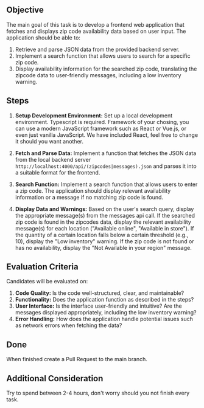 ## Objective

The main goal of this task is to develop a frontend web application that fetches and displays zip code availability data based on user input. The application should be able to:

1. Retrieve and parse JSON data from the provided backend server.
2. Implement a search function that allows users to search for a specific zip code.
3. Display availability information for the searched zip code, translating the zipcode data to user-friendly messages, including a low inventory warning.

## Steps

1. **Setup Development Environment:** Set up a local development environment. Typescript is required. Framework of your chosing, you can use a modern JavaScript framework such as React or Vue.js, or even just vanilla JavaScript. We have included React, feel free to change it should you want another.

2. **Fetch and Parse Data:** Implement a function that fetches the JSON data from the local backend server `http://localhost:4000/api/(zipcodes|messages).json` and parses it into a suitable format for the frontend.

3. **Search Function:** Implement a search function that allows users to enter a zip code. The application should display relevant availability information or a message if no matching zip code is found.

4. **Display Data and Warnings:** Based on the user's search query, display the appropriate message(s) from the messages api call. If the searched zip code is found in the zipcodes data, display the relevant availability message(s) for each location ("Available online", "Available in store"). If the quantity of a certain location falls below a certain threshold (e.g., 10), display the "Low inventory" warning. If the zip code is not found or has no availability, display the "Not Available in your region" message.

## Evaluation Criteria

Candidates will be evaluated on:

1. **Code Quality:** Is the code well-structured, clear, and maintainable?
2. **Functionality:** Does the application function as described in the steps?
3. **User Interface:** Is the interface user-friendly and intuitive? Are the messages displayed appropriately, including the low inventory warning?
4. **Error Handling:** How does the application handle potential issues such as network errors when fetching the data?

## Done

When finished create a Pull Request to the main branch.

## Additional Consideration

Try to spend between 2-4 hours, don't worry should you not finish every task.
